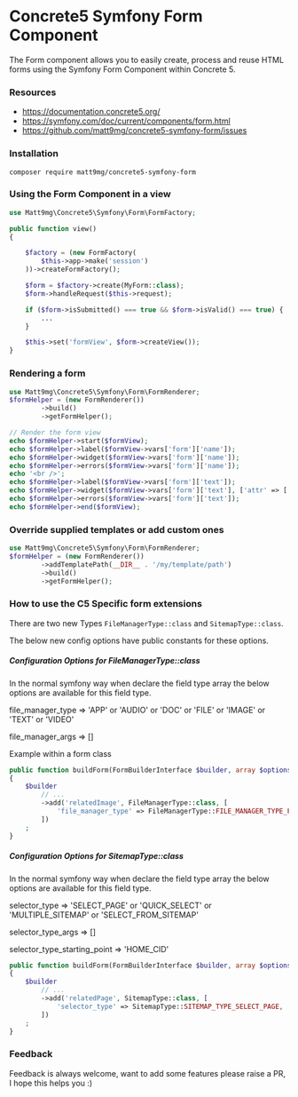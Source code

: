 # Concrete5 Symfony Form Component

The Form component allows you to easily create, process and reuse HTML forms using the Symfony Form Component within Concrete 5.

### Resources

- https://documentation.concrete5.org/
- https://symfony.com/doc/current/components/form.html
- https://github.com/matt9mg/concrete5-symfony-form/issues


### Installation

```
composer require matt9mg/concrete5-symfony-form
```

### Using the Form Component in a view

```php
use Matt9mg\Concrete5\Symfony\Form\FormFactory;

public function view()
{

    $factory = (new FormFactory(
        $this->app->make('session')
    ))->createFormFactory();

    $form = $factory->create(MyForm::class);
    $form->handleRequest($this->request);

    if ($form->isSubmitted() === true && $form->isValid() === true) {
        ...
    }

    $this->set('formView', $form->createView());
}
```

### Rendering a form
```php
use Matt9mg\Concrete5\Symfony\Form\FormRenderer;
$formHelper = (new FormRenderer())
        ->build()
        ->getFormHelper();

// Render the form view
echo $formHelper->start($formView);
echo $formHelper->label($formView->vars['form']['name']);
echo $formHelper->widget($formView->vars['form']['name']);
echo $formHelper->errors($formView->vars['form']['name']);
echo '<br />';
echo $formHelper->label($formView->vars['form']['text']);
echo $formHelper->widget($formView->vars['form']['text'], ['attr' => ['style' => 'border: 10px']]);
echo $formHelper->errors($formView->vars['form']['text']);
echo $formHelper->end($formView);
```

### Override supplied templates or add custom ones
```php
use Matt9mg\Concrete5\Symfony\Form\FormRenderer;
$formHelper = (new FormRenderer())
        ->addTemplatePath(__DIR__ . '/my/template/path')
        ->build()
        ->getFormHelper();

```

### How to use the C5 Specific form extensions
There are two new Types ```FileManagerType::class``` and ```SitemapType::class```.

The below new config options have public constants for these options.

##### Configuration Options for FileManagerType::class
In the normal symfony way when declare the field type array the below options are available for this field type.

file_manager_type => 'APP' or 'AUDIO' or 'DOC' or 'FILE' or 'IMAGE' or 'TEXT' or 'VIDEO'

file_manager_args => []

Example within a form class

```php
public function buildForm(FormBuilderInterface $builder, array $options)
{
    $builder
        // ...
        ->add('relatedImage', FileManagerType::class, [
            'file_manager_type' => FileManagerType::FILE_MANAGER_TYPE_FILE,
        ])
    ;
}
```


##### Configuration Options for SitemapType::class
In the normal symfony way when declare the field type array the below options are available for this field type.

selector_type => 'SELECT_PAGE' or 'QUICK_SELECT' or 'MULTIPLE_SITEMAP' or 'SELECT_FROM_SITEMAP'

selector_type_args => []

selector_type_starting_point => 'HOME_CID'

```php
public function buildForm(FormBuilderInterface $builder, array $options)
{
    $builder
        // ...
        ->add('relatedPage', SitemapType::class, [
            'selector_type' => SitemapType::SITEMAP_TYPE_SELECT_PAGE,
        ])
    ;
}
```

### Feedback

Feedback is always welcome, want to add some features please raise a PR, I hope this helps you :)
